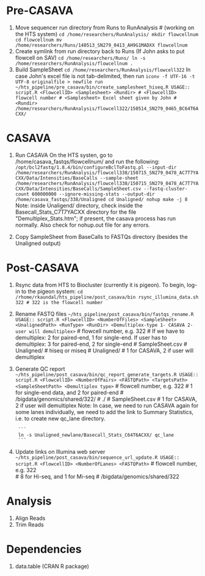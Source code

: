 Pre-CASAVA
==========
1. Move sequencer run directory from Runs to RunAnalysis # (working on the HTS system)
        ```
        cd /home/researchers/RunAnalysis/
        mkdir flowcellnum
        cd flowcellnum
        mv /home/researchers/Runs/140513_SN279_0413_AH9G1MADXX flowcellnum
        ```
2. Create symlink from run directory back to Runs (If John asks to put flowcell on SAV)
        ```
        cd /home/researchers/Runs/
        ln -s /home/researchers/RunAnalysis/flowcellnum .
        ```
3. Build SampleSheet
        ```
        cd /home/researchers/RunAnalysis/flowcell322
        ```
In case John's excel file is not tab-delimited, then run
        ```
        iconv -f UTF-16 -t UTF-8 originalfile > newfile
        run ~/hts_pipeline/pre_casava/bin/create_samplesheet_hiseq.R
        USAGE:: script.R <FlowcellID> <Samplesheet> <Rundir>
        # <FlowcellID> flowcell number
        # <Samplesheet> Excel sheet given by John
        # <Rundir>  /home/researchers/RunAnalysis/flowcell322/150514_SN279_0465_BC64T6ACXX/
        ```

CASAVA
======
1. Run CASAVA
On the HTS systen, go to /home/casava_fastqs/flowcellnum/ and run the following:
        ```
        /opt/bcl2fastq/1.8.4/bin/configureBclToFastq.pl --input-dir /home/researchers/RunAnalysis/flowcell338/150715_SN279_0478_AC7T7YACXX/Data/Intensities/BaseCalls --sample-sheet /home/researchers/RunAnalysis/flowcell338/150715_SN279_0478_AC7T7YACXX/Data/Intensities/BaseCalls/SampleSheet.csv --fastq-cluster-count 600000000 --ignore-missing-stats --output-dir /home/casava_fastqs/338/Unaligned
        cd Unaligned/
        nohup make -j 8
        ```
Note: inside Unaligend/ directory, check inside the Basecall_Stats_C7T7YACXX directory for the file "Demultiplex_Stats.htm"; if present, the casava process has run normally. Also check for nohup.out file for any errors. 

2. Copy SampleSheet from BaseCalls to FASTQs directory (besides the Unaligned output)

Post-CASAVA
===========
1. Rsync data from HTS to Biocluster (currently it is pigeon). To begin, log-in to the pigeon system:
        ```
        cd /rhome/rkaundal/hts_pipeline/post_casava/bin
        rsync_illumina_data.sh 322 # 322 is the flowcell number
        ```
2. Rename FASTQ files
        ```
        ~/hts_pipeline/post_casava/bin/fastqs_rename.R
        USAGE:: script.R <FlowcellID> <NumberOfFiles> <SampleSheet> <UnalignedPath> <RunType> <RunDir> <Demultiplex-type 1- CASAVA 2- user will demultiplex>
        ```
        # <FlowcellID> flowcell number, e.g. 322
        # <NumberOfFiles> If we have to demultiplex: 2 for paired-end, 1 for single-end. If user has to demultiplex: 3 for paired-end, 2 for single-end
        # <SampleSheet> SampleSheet.csv
        # <UnalignedPath> Unaligned/
        # <RunType> hiseq or miseq
        # <RunDir> Unaligned/
        # <Demultiplex-type> 1 for CASAVA, 2 if user will demultiplex
3. Generate QC report
        ```
        ~/hts_pipeline/post_casava/bin/qc_report_generate_targets.R
        USAGE:: script.R <FlowcellID> <NumberOfPairs> <FASTQPath> <TargetsPath> <SampleSheetPath> <Demultiplex type>
        ```
        # <FlowcellID> flowcell number, e.g. 322 
        # <NumberOfPairs> 1 for single-end data, and 2 for paired-end
        # <FASTQPath> /bigdata/genomics/shared/322/
        # <TargetsPath> ./
        # <SampleSheetPath> SampleSheet.csv
        # <Demultiplex type> 1 for CASAVA, 2 if user will demultiplex
Note: In case, we need to run CASAVA again for some lanes individually, we need to add the link to Summary Statistics, i.e. to create new qc_lane directory.
            
        ```
        ln -s Unaligned_newlane/Basecall_Stats_C64T6ACXX/ qc_lane
        ```
4. Update links on Illumina web server
        ```
        ~/hts_pipeline/post_casava/bin/sequence_url_update.R
        USAGE:: script.R <FlowcellID> <NumberOfLanes> <FASTQPath>
        ```
        # <FlowcellID> flowcell number, e.g. 322             
        # <NumberOfLanes> 8 for Hi-seq, and 1 for Mi-seq
        # <FASTQPath> /bigdata/genomics/shared/322

Analysis
========
1. Align Reads
2. Trim Reads

Dependencies
============
1. data.table (CRAN R package)

